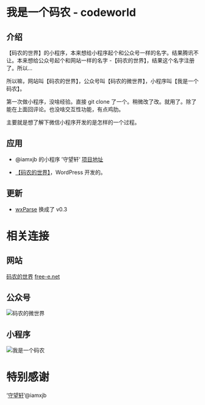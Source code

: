 # 我是一个码农 - codeworld
## 介绍

【码农的世界】的小程序，本来想给小程序起个和公众号一样的名字。结果腾讯不让。本来想给公众号起个和网站一样的名字 -【码农的世界】，结果这个名字注册了。所以...

所以嘛，网站叫【码农的世界】，公众号叫【码农的微世界】，小程序叫【我是一个码农】。

第一次做小程序，没啥经验。直接 git clone 了一个。稍微改了改。就用了。除了能在上面回评论。也没啥交互性功能，有点鸡肋。

主要就是想了解下微信小程序开发的是怎样的一个过程。

## 应用

* @iamxjb 的小程序 ’守望轩‘
  [项目地址](https://github.com/iamxjb/winxin-app-watch-life.net)

* [【码农的世界】](https://free-e.net)，WordPress 开发的。

## 更新

* [wxParse](https://github.com/icindy/wxParse) 换成了 v0.3

# 相关连接

## 网站
[码农的世界](https://free-e.net)
[free-e.net](https://free-e.net)
## 公众号
![码农的微世界](https://free-e.net/wp-content/uploads/2017/07/free-e.net_.jpg)
## 小程序
![我是一个码农](https://free-e.net/wp-content/uploads/2017/07/wx_free-e.net_.jpg)


# 特别感谢
‘[守望轩](https://www.watch-life.net)’@iamxjb
